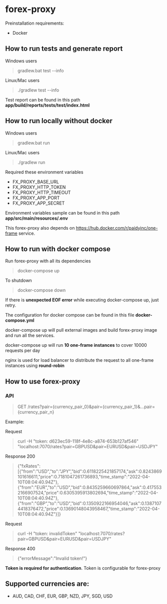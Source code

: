 # forex-proxy

Preinstallation requirements:
- Docker

## How to run tests and generate report

Windows users
> gradlew.bat test --info

Linux/Mac users
> ./gradlew test --info

Test report can be found in this path **app/build/reports/tests/test/index.html**

## How to run locally without docker

Windows users
> gradlew.bat run

Linux/Mac users
> ./gradlew run

Required these environment variables
- FX_PROXY_BASE_URL
- FX_PROXY_HTTP_TOKEN
- FX_PROXY_HTTP_TIMEOUT
- FX_PROXY_APP_PORT
- FX_PROXY_APP_SECRET

Environment variables sample can be found in this path **app/src/main/resources/.env**
 
 This forex-proxy also depends on https://hub.docker.com/r/paidyinc/one-frame service.

 ## How to run with docker compose

Run forex-proxy with all its dependencies
 > docker-compose up

To shutdown
 > docker-compose down

 If there is **unexpected EOF error** while executing docker-compose up, just retry.

 The configuration for docker compose can be found in this file **docker-compose.yml**

 docker-compose up will pull external images and build forex-proxy image and run all the services.

 docker-compose up will run **10 one-frame instances** to cover 10000 requests per day

 nginx is used for load balancer to distribute the request to all one-frame instances using **round-robin**

 ## How to use forex-proxy

 ### API

> GET /rates?pair={currency_pair_0}&pair={currency_pair_1}&...pair={currency_pair_n}

Example:

Request
> curl -H "token: d623ec59-118f-4e8c-a874-653b127af546" "localhost:7070/rates?pair=GBPUSD&pair=EURUSD&pair=USDJPY"

Response 200
> {"fxRates":[{"from":"USD","to":"JPY","bid":0.6118225421857174,"ask":0.8243869101616611,"price":0.7181047261736893,"time_stamp":"2022-04-10T08:04:40.94Z"},{"from":"EUR","to":"USD","bid":0.8435259660697864,"ask":0.4175532166907524,"price":0.6305395913802694,"time_stamp":"2022-04-10T08:04:40.94Z"},{"from":"GBP","to":"USD","bid":0.1350922166954046,"ask":0.13871074418376472,"price":0.13690148043958467,"time_stamp":"2022-04-10T08:04:40.94Z"}]}

Request
> curl -H "token: invalidToken" "localhost:7070/rates?pair=GBPUSD&pair=EURUSD&pair=USDJPY"

Response 400
> {"errorMessage":"Invalid token!"}

**Token is required for authentication**. Token is configurable for forex-proxy

## Supported currencies are:
- AUD, CAD, CHF, EUR, GBP, NZD, JPY, SGD, USD
